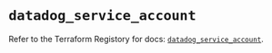 # `datadog_service_account`

Refer to the Terraform Registory for docs: [`datadog_service_account`](https://registry.terraform.io/providers/datadog/datadog/3.31.0/docs/resources/service_account).
